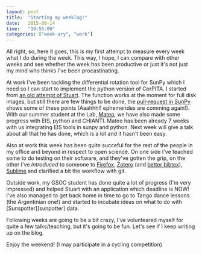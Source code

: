 ```yaml
---
layout: post
title:  "Starting my weeklog!"
date:   2015-08-14
time:   "19:55:00"
categories: ["week-ary", "work"]
---
```


All right, so, here it goes, this is my first attempt to measure every week
what I do during the week. This way, I hope, I can compare with other weeks
and see whether the week has been productive or just it's not just my mind
who thinks I've been procastinating.

At work I've been tackling the differential rotation tool for SunPy which I
need so I can start to implement the python version of CorPITA. I started
from [an old attempt of Stuart][StuartGist]. The function works at the moment
for full disk images, but still there are few things to be done, the [pull-request
in SunPy][PR1530] shows some of these points (Aaahhh!! ephemerides are comming again!).
With our summer student at the Lab, [Mateo][mateoweb], we have also made some
progress with EIS, python and CHIANTI. Mateo has been already 7 weeks with us
integrating EIS tools in sunpy and python. Next week will give a talk about
all that he has done, which is a lot and it hasn't been easy.

Also at work this week has been quite succeful for the rest of the people in
my office and beyond in respect to open science. On one side I've teached
some to do testing on their software, and they've gotten the grip, on the
other I've *introduced* to someone to [Firefox][firefox], [Zotero][zotero]
(and [better bibtex][zotlatex]), [Sublime][sublime] and clarified a bit
the workflow with git.

Outside work, my GSOC student has done quite a lot of progress (I'm very
impressed) and helped Stuart with an application which deadline is NOW!
I've also managed to get back home in time to go to Tango dance lessons
(the Argentinian one!) and started to incubate ideas on what to do with
[Sunspotter][sunpotter] data.

Following weeks are going to be a bit crazy, I've volunteared myself for
quite a few talks/teaching, but it's going to be fun. Let's see if I keep
writing up on the blog.

Enjoy the weekend! (I may participate in a cycling competition)


[StuartGist]: https://gist.github.com/Cadair/5893586
[PR1530]: https://github.com/sunpy/sunpy/pull/1530
[mateoweb]: https://mateoinchaurrandieta.wordpress.com/
[firefox]: https://www.mozilla.org/en-GB/firefox/new/
[zotero]: https://www.zotero.org/
[zotlatex]: https://github.com/ZotPlus/zotero-better-bibtex
[sublime]: https://www.sublimetext.com
[sunspotter]: http://www.sunspotter.org/